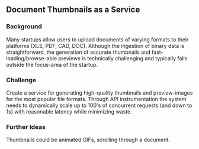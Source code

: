 Document Thumbnails as a Service
--------------------------------

### Background

Many startups allow users to upload documents of varying formats to their platforms (XLS, PDF, CAD, DOC). Although the ingestion of binary data is straightforward, the generation of accurate thumbnails and fast-loading/browse-able previews is technically challenging and typically falls outside the focus-area of the startup.

### Challenge

Create a service for generating high-quality thumbnails and preview-images for the most popular file formats. Through API instrumentation the system needs to dynamically scale up to 100's  of concurrent requests (and down to 1s) with reasonable latency while minimizing waste.

### Further Ideas

Thumbnails could be animated GIFs, scrolling through a document.
